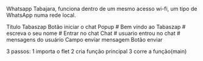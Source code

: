 
 Whatsapp Tabajara, funciona dentro de um mesmo acesso wi-fi, um tipo de WhatsApp numa rede local.

Título Tabaszap
Botão iniciar o chat
Popup
    # Bem vindo ao Tabaszap
    # escreva o seu nome
    # Entrar no chat
Chat
    # usuario entrou no chat
    # mensagens do usuário
Campo enviar mensagem
Botão enviar

3 passos:
1 importa o flet
2 cria função principal
3 corre a função(main)
